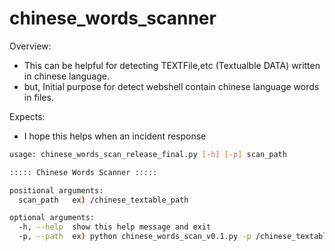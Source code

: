 # chinese_words_scanner

Overview:
- This can be helpful for detecting TEXTFile,etc (Textualble DATA) written in chinese language.
- but, Initial purpose for detect webshell contain chinese language words in files.

Expects:
 - I hope this helps when an incident response


```sh
usage: chinese_words_scan_release_final.py [-h] [-p] scan_path

::::: Chinese Words Scanner :::::

positional arguments:
  scan_path   ex) /chinese_textable_path

optional arguments:
  -h, --help  show this help message and exit
  -p, --path  ex) python chinese_words_scan_v0.1.py -p /chinese_textable_path
```
